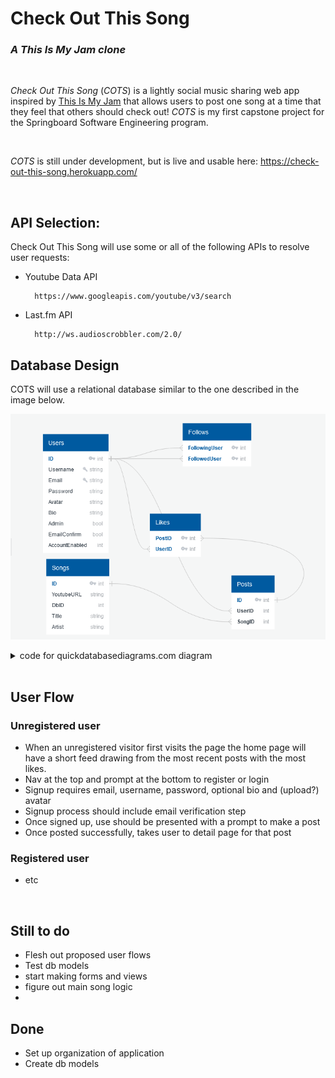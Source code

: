 # Check Out This Song
### *A This Is My Jam clone*
<br>

*Check Out This Song* (*COTS*) is a lightly social music sharing web app inspired by [This Is My Jam](https://www.thisismyjam.com/) that allows users to post one song at a time that they feel that others should check out! *COTS* is my first capstone project for the Springboard Software Engineering program.

<br>

*COTS* is still under development, but is live and usable here: https://check-out-this-song.herokuapp.com/

<br>

## API Selection:
Check Out This Song will use some or all of the following APIs to resolve user requests:

* Youtube Data API

        https://www.googleapis.com/youtube/v3/search

* Last.fm API

        http://ws.audioscrobbler.com/2.0/

## Database Design
COTS will use a relational database similar to the one described in the image below.

![COTS database diagram](resources/COTS_database_diagram.png)

<details>
<summary>code for quickdatabasediagrams.com diagram</summary>

    Users
    -
    ID PK int
    Username string UNIQUE
    Email string UNIQUE
    Password string
    Avatar string
    Bio string
    Admin boolean
    EmailConfirm bool
    AccountEnabled bool

    Posts
    -
    ID PK int
    UserID int FK >- Users.ID
    SongID int FK >- Songs.ID

    Songs
    -
    ID PK int
    YoutubeURL string
    DbID int
    Title string
    Artist string

    Likes
    -
    PostID int PK FK >- Posts.ID
    UserID inf PK FK >- Users.ID

    Follows
    -
    FollowingUser int PK FK >- Users.ID
    FollowedUser int PK FK >- Users.ID
</details>
 
<br>

## User Flow

### Unregistered user

* When an unregistered visitor first visits the page the home page will have a short feed drawing from the most recent posts with the most likes.
* Nav at the top and prompt at the bottom to register or login
* Signup requires email, username, password, optional bio and (upload?) avatar
* Signup process should include email verification step
* Once signed up, use should be presented with a prompt to make a post
* Once posted successfully, takes user to detail page for that post

### Registered user

* etc

<br>

## Still to do

* Flesh out proposed user flows
* Test db models
* start making forms and views
* figure out main song logic
* 


## Done

* Set up organization of application
* Create db models